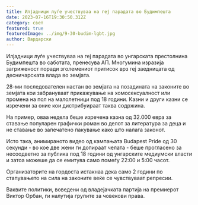 ```yaml
---
title: Илјадници луѓе учествуваа на геј парадата во Будимпешта
date: 2023-07-16T19:30:50.312Z
category: свет
featured: true
featuredImage: ../img/9-30-budim-lgbt.jpg
author: Вардарски
---
```

Илјадници луѓе учествуваа на геј парадата во унгарската престолнина Будимпешта во саботата, пренесува АП. Многумина изразија загриженост поради зголемениот притисок врз геј заедницата од десничарската влада во земјата.

28-ми последователен настан во земјата на позадината на законите во земјата кои забрануваат прикажување на хомосексуалност или промена на пол на малолетници под 18 години. Казни и други казни се изречени за оние кои дистрибуираат таква содржина.

На пример, оваа недела беше изречена казна од 32.000 евра за ставање популарен графички роман во делот за литература за деца и не ставање во запечатено пакување како што налага законот.

Исто така, анимираното видео од кампањата Budapest Pride од 30 секунди - во кое две жени ги допираат челата - беше прогласено за несоодветно за публика под 18 години од унгарските медиумски власти и затоа можеше да се емитува само помеѓу 22:00 и 5:00 часот.

Организаторите на гордоста истакнаа дека само 2 години по стапувањето на сила на законите веќе се чувствуваат репресии.

Ваквите политики, воведени од владејачката партија на премиерот Виктор Орбан, ги налутија групите за човекови права.